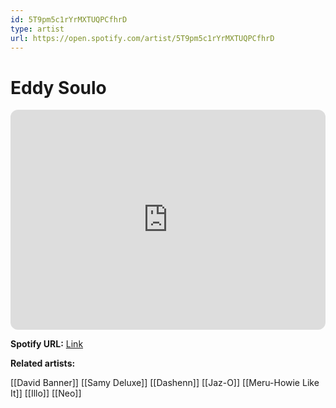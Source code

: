 ```yaml
---
id: 5T9pm5c1rYrMXTUQPCfhrD
type: artist
url: https://open.spotify.com/artist/5T9pm5c1rYrMXTUQPCfhrD
---
```

# Eddy Soulo

<iframe style="border-radius:12px" src="https://open.spotify.com/embed/artist/5T9pm5c1rYrMXTUQPCfhrD" width="100%" height="352" frameBorder="0" allowfullscreen="" allow="autoplay; clipboard-write; encrypted-media; fullscreen; picture-in-picture" loading="lazy"></iframe>

**Spotify URL:** [Link](https://open.spotify.com/artist/5T9pm5c1rYrMXTUQPCfhrD)

**Related artists:**

[[David Banner]]
[[Samy Deluxe]]
[[Dashenn]]
[[Jaz-O]]
[[Meru-Howie Like It]]
[[Illo]]
[[Neo]]
